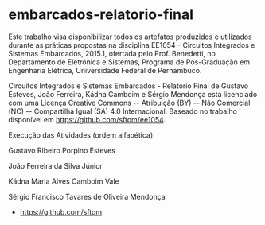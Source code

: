 # embarcados-relatorio-final


Este trabalho visa disponibilizar todos os artefatos produzidos e utilizados durante as práticas propostas na disciplina EE1054 - Circuitos Integrados e Sistemas Embarcados, 2015.1, ofertada pelo Prof. Benedetti, no Departamento de Eletrônica e Sistemas, Programa de Pós-Graduação em Engenharia Elétrica, Universidade Federal de Pernambuco.

Circuitos Integrados e Sistemas Embarcados - Relatório Final de Gustavo Esteves, João Ferreira, Kádna Camboim e Sérgio Mendonça está licenciado com uma Licença Creative Commons --  Atribuição (BY) -- Não Comercial (NC) -- Compartilha Igual (SA) 4.0 Internacional. Baseado no trabalho disponível em https://github.com/sftom/ee1054.

Execução das Atividades (ordem alfabética):

Gustavo Ribeiro Porpino Esteves

João Ferreira da Silva Júnior

Kádna Maria Alves Camboim Vale

Sérgio Francisco Tavares de Oliveira Mendonça
* <https://github.com/sftom>
